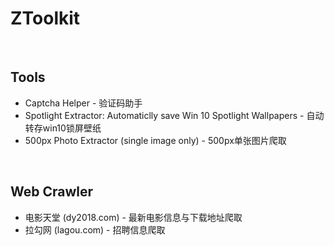 # ZToolkit


<br>

## Tools
- Captcha Helper - 验证码助手
- Spotlight Extractor: Automaticlly save Win 10 Spotlight Wallpapers - 自动转存win10锁屏壁纸
- 500px Photo Extractor (single image only) - 500px单张图片爬取

<br>

## Web Crawler
- 电影天堂 (dy2018.com) - 最新电影信息与下载地址爬取
- 拉勾网 (lagou.com) - 招聘信息爬取
